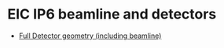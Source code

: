 # EIC IP6 beamline and detectors


- [Full Detector geometry (including beamline)](https://eic.phy.anl.gov/geoviewer/index.htm?file=https://eicweb.phy.anl.gov/EIC/detectors/ip6/-/jobs/artifacts/master/raw/geo/detector_geo_full.root?job=dump_geometry&item=default;1&opt=clipxyz;transp30;zoom75;ROTY290;ROTZ350;trz0;trr0;ctrl;all&)
